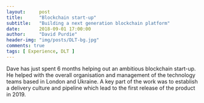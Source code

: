 ```yaml
---
layout:     post
title:      "Blockchain start-up"
subtitle:   "Building a next generation blockchain platform"
date:       2018-09-01 17:00:00
author:     "David Purdie"
header-img: "img/posts/DLT-bg.jpg"
comments: true
tags: [ Experience, DLT ]
---
```


Dave has just spent 6 months helping out an ambitious blockchain start-up. He helped with the overall organisation and management of the technology teams based in London and Ukraine. A key part of the work was to establish a delivery culture and pipeline which lead to the first release of the product in 2019. 

